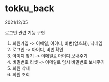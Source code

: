 # tokku_back

2021/12/05

로그인 관련 기능 구현
1. 회원가입 -> 이메일, 아이디, 비번(암호화), 닉네임
2. 로그인 -> 아이디, 비번 확인 
3. 아이디 찾기 -> 이메일로 아이디 보내주기
4. 비밀번호 리셋 -> 이메일로 임시 비밀번호 보내주기
5. 회원 삭제 
6. 회원 조회 
